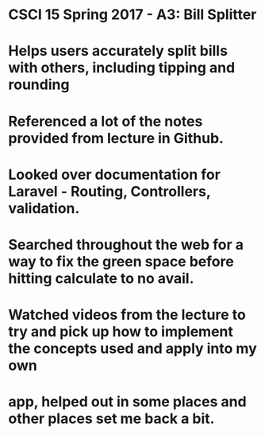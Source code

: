 # CSCI 15 Spring 2017 - A3: Bill Splitter
# Helps users accurately split bills with others, including tipping and rounding

# Referenced a lot of the notes provided from lecture in Github.
# Looked over documentation for Laravel - Routing, Controllers, validation.
# Searched throughout the web for a way to fix the green space before hitting calculate to no avail.
# Watched videos from the lecture to try and pick up how to implement the concepts used and apply into my own  
# app, helped out in some places and other places set me back a bit.
